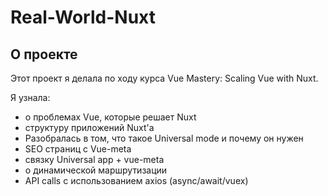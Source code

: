 # Real-World-Nuxt

## О проекте

Этот проект я делала по ходу курса Vue Mastery: Scaling Vue with Nuxt.

Я узнала: 

- о проблемах Vue, которые решает Nuxt 
- структуру приложений Nuxt'а
- Разобралась в том, что такое Universal mode и почему он нужен
- SEO страниц с Vue-meta
- связку Universal app + vue-meta
- о динамической маршрутизации
- API calls с использованием axios (async/await/vuex)

